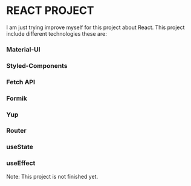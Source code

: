 # REACT PROJECT
I am just trying improve myself for this project about React.
This project include different technologies these are:

### Material-UI
### Styled-Components
### Fetch API
### Formik
### Yup
### Router
### useState
### useEffect

Note: This project is not finished yet. 
